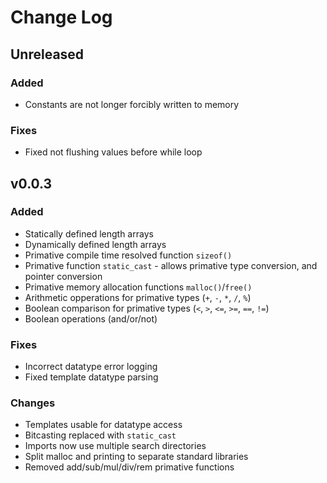 # Change Log

## Unreleased

### Added

+ Constants are not longer forcibly written to memory

### Fixes

+ Fixed not flushing values before while loop

## v0.0.3

### Added

+ Statically defined length arrays
+ Dynamically defined length arrays
+ Primative compile time resolved function ``sizeof()``
+ Primative function ``static_cast`` - allows primative type conversion, and pointer conversion
+ Primative memory allocation functions ``malloc()``/``free()``
+ Arithmetic opperations for primative types (``+``, ``-``, ``*``, ``/``, ``%``)
+ Boolean comparison for primative types (``<``, ``>``, ``<=``, ``>=``, ``==``, ``!=``)
+ Boolean operations (and/or/not)

### Fixes

+ Incorrect datatype error logging
+ Fixed template datatype parsing

### Changes

+ Templates usable for datatype access
+ Bitcasting replaced with ``static_cast``
+ Imports now use multiple search directories
+ Split malloc and printing to separate standard libraries
+ Removed add/sub/mul/div/rem primative functions